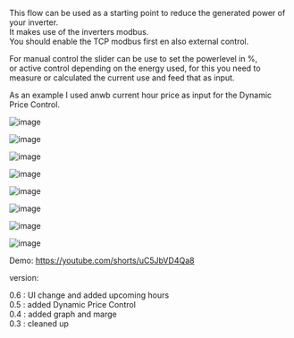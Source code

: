 This flow can be used as a starting point to reduce the generated power of your inverter. \
It makes use of the inverters modbus. \
You should enable the TCP modbus first en also external control.

For manual control the slider can be use to set the powerlevel in %, \
or active control depending on the energy used, 
for this you need to measure or calculated the current use and feed that as input.

As an example I used anwb current hour price as input for the Dynamic Price Control.

![image](https://github.com/hansvanlin/SMA-Tripower-5.0---Active-Power-Control/assets/108009649/b64f95fc-caaa-470e-a2b1-3910e1c87ba2)

![image](https://github.com/hansvanlin/SMA-Tripower-5.0---Active-Power-Control/assets/108009649/a4f35cdb-97e6-4886-a3d7-e22ccd114f68)


![image](https://github.com/hansvanlin/SMA-Tripower-5.0---Active-Power-Control/assets/108009649/c1ab6c9e-19f8-4b4c-9cce-7eba64224901)

![image](https://github.com/hansvanlin/SMA-Tripower-5.0---Active-Power-Control/assets/108009649/8a372839-bb50-45f0-aec4-413979507672)

![image](https://github.com/hansvanlin/SMA-Tripower-5.0---Active-Power-Control/assets/108009649/fcb6ea51-51ea-46e1-958d-57159f95a91b)

![image](https://github.com/hansvanlin/SMA-Tripower-5.0---Active-Power-Control/assets/108009649/3d65d528-62fa-4543-8fda-0686908ec337)

![image](https://github.com/hansvanlin/SMA-Tripower-5.0---Active-Power-Control/assets/108009649/4338902e-4a1e-412a-a1e0-e01d632cc6e8)

![image](https://github.com/hansvanlin/SMA-Tripower-5.0---Active-Power-Control/assets/108009649/9b491acc-ac40-4954-a5c4-6dec282a0050)








Demo: https://youtube.com/shorts/uC5JbVD4Qa8 





version: 

0.6 : UI change and added upcoming hours \
0.5 : added Dynamic Price Control \
0.4 : added graph and marge \
0.3 : cleaned up 

  


